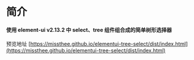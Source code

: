 # 简介
#### 使用 element-ui v2.13.2 中 select、tree 组件组合成的简单树形选择器

预览地址 [https://missthee.github.io/elementui-tree-select/dist/index.html](https://missthee.github.io/elementui-tree-select/dist/index.html)





